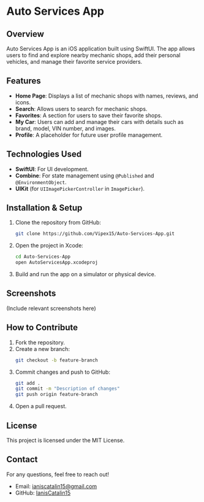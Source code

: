# Auto Services App

## Overview
Auto Services App is an iOS application built using SwiftUI. The app allows users to find and explore nearby mechanic shops, add their personal vehicles, and manage their favorite service providers.

## Features
- **Home Page**: Displays a list of mechanic shops with names, reviews, and icons.
- **Search**: Allows users to search for mechanic shops.
- **Favorites**: A section for users to save their favorite shops.
- **My Car**: Users can add and manage their cars with details such as brand, model, VIN number, and images.
- **Profile**: A placeholder for future user profile management.

## Technologies Used
- **SwiftUI**: For UI development.
- **Combine**: For state management using `@Published` and `@EnvironmentObject`.
- **UIKit** (for `UIImagePickerController` in `ImagePicker`).

## Installation & Setup
1. Clone the repository from GitHub:
   ```sh
   git clone https://github.com/Vipex15/Auto-Services-App.git
   ```
2. Open the project in Xcode:
   ```sh
   cd Auto-Services-App
   open AutoServicesApp.xcodeproj
   ```
3. Build and run the app on a simulator or physical device.

## Screenshots
(Include relevant screenshots here)

## How to Contribute
1. Fork the repository.
2. Create a new branch:
   ```sh
   git checkout -b feature-branch
   ```
3. Commit changes and push to GitHub:
   ```sh
   git add .
   git commit -m "Description of changes"
   git push origin feature-branch
   ```
4. Open a pull request.

## License
This project is licensed under the MIT License.

## Contact
For any questions, feel free to reach out!
- Email: ianiscatalin15@gmail.com
- GitHub: [IanisCatalin15](https://github.com/IanisCatalin15)

